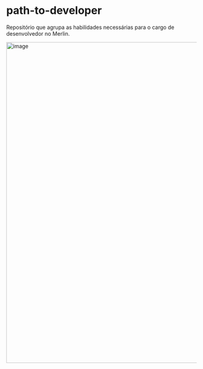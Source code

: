 # path-to-developer
Repositório que agrupa as habilidades necessárias para o cargo de desenvolvedor no Merlin.

<img width="850" height="850" alt="image" src="https://github.com/user-attachments/assets/8ccca23a-2ce4-4fbd-ab6a-8def7e5f729b" />
